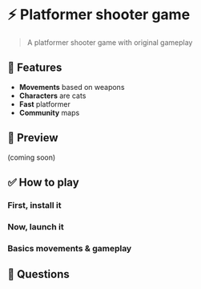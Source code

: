# ⚡ Platformer shooter game 
> A platformer shooter game with original gameplay
## 📜 Features
- **Movements** based on weapons
- **Characters** are cats
- **Fast** platformer
- **Community** maps
## 📸 Preview
(coming soon)
## ✅ How to play

### First, install it

### Now, launch it

### Basics movements & gameplay

## 💬 Questions
